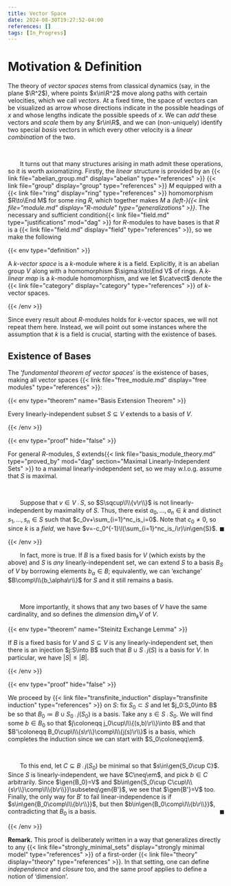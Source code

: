 ```yaml
---
title: Vector Space
date: 2024-08-30T19:27:52-04:00
references: []
tags: [In_Progress]
---
```


# Motivation & Definition

The theory of *vector spaces* stems from classical dynamics (say, in the plane $\R^2$), where points $x\in\R^2$ move along paths with certain velocities, which we call *vectors*. At a fixed time, the space of vectors can be visualized as arrow whose directions indicate in the possible headings of $x$ and whose lengths indicate the possible speeds of $x$. We can *add* these vectors and *scale* them by any $r\in\R$, and we can (non-uniquely) identify two special *basis* vectors in which every other velocity is a *linear combination* of the two.

<br>

&emsp;&emsp;It turns out that many structures arising in math admit these operations, so it is worth axiomatizing. Firstly, the *linear* structure is provided by an {{< link file="abelian_group.md" display="abelian" type="references" >}} {{< link file="group" display="group" type="references" >}} $M$ equipped with a {{< link file="ring" display="ring" type="references" >}} homomorphism $R\to\End M$ for some ring $R$, which together makes $M$ a *(left-){{< link file="module.md" display="$R$-module" type="generalizations" >}}*. The necessary and sufficient condition{{< link file="field.md" type="justifications" mod="dag" >}} for $R$-modules to have bases is that $R$ is a {{< link file="field.md" display="field" type="references" >}}, so we make the following

{{< env type="definition" >}}

A *$k$-vector space* is a $k$-module where $k$ is a field. Explicitly, it is an abelian group $V$ along with a homomorphism $\sigma:k\to\End V$ of rings. A *$k$-linear map* is a $k$-module homomorphism, and we let $\catvect$ denote the {{< link file="category" display="category" type="references" >}} of $k$-vector spaces.

{{< /env >}}

Since every result about $R$-modules holds for $k$-vector spaces, we will not repeat them here. Instead, we will point out some instances where the assumption that $k$ is a field is crucial, starting with the existence of bases.

<div class="space"></div>

## Existence of Bases

The ‘*fundamental theorem of vector spaces*’ is the existence of bases, making all vector spaces {{< link file="free_module.md" display="free modules" type="references" >}}:

{{< env type="theorem" name="Basis Extension Theorem" >}}

Every linearly-independent subset $S\subseteq V$ extends to a basis of $V$.

{{< /env >}}

{{< env type="proof" hide="false" >}}

For general $R$-modules, $S$ extends{{< link file="basis_module_theory.md" type="proved_by" mod="dag" section="Maximal Linearly-Independent Sets" >}} to a maximal linearly-independent set, so we may w.l.o.g. assume that $S$ is maximal.

<br>

&emsp;&emsp;Suppose that $v\in V\comp S$, so $S\sqcup\l\\{v\r\\}$ is not linearly-independent by maximality of $S$. Thus, there exist $a_0,\dots,a_n\in k$ and distinct $s_1,\dots,s_n\in S$ such that $c_0v+\sum_{i=1}^nc_is_i=0$. Note that $c_0\neq0$, so since $k$ is a *field*, we have $v=-c_0^{-1}\l(\sum_{i=1}^nc_is_i\r)\in\gen{S}$.<span style="float:right;">$\blacksquare$</span>

{{< /env >}}

<div class="space"></div>

&emsp;&emsp;In fact, more is true. If $B$ is a fixed basis for $V$ (which exists by the above) and $S$ is *any* linearly-independent set, we can extend $S$ to a basis $B_S$ of $V$ by borrowing elements $b_\alpha\in B$; equivalently, we can ‘exchange’ $B\comp\l\\{b_\alpha\r\\}$ for $S$ and it still remains a basis.

<br>

&emsp;&emsp;More importantly, it shows that any two bases of $V$ have the same cardinality, and so defines the *dimension* $\dim_kV$ of $V$.

{{< env type="theorem" name="Steinitz Exchange Lemma" >}}

If $B$ is a fixed basis for $V$ and $S\subseteq V$ is any linearly-independent set, then there is an injection $j:S\into B$ such that $B\cup S\comp j(S)$ is a basis for $V$. In particular, we have $|S|\leq|B|$.

{{< /env >}}

{{< env type="proof" hide="false" >}}

We proceed by {{< link file="transfinite_induction" display="transfinite induction" type="references" >}} on $S$: fix $S_0\subset S$ and let $j_0:S_0\into B$ be so that $B_0\coloneqq B\cup S_0\comp j(S_0)$ is a basis. Take any $s\in S\comp S_0$. We will find some $b\in B_0$ so that $j\coloneqq j_0\cup\l\\{(s,b)\r\\}\into B$ and that $B'\coloneqq B_0\cup\l\\{s\r\\}\comp\l\\{j(s)\r\\}$ is a basis, which completes the induction since we can start with $S_0\coloneqq\em$.

<br>

&emsp;&emsp;To this end, let $C\subseteq B\comp j(S_0)$ be minimal so that $s\in\gen{S_0\cup C}$. Since $S$ is linearly-independent, we have $C\neq\em$, and pick $b\in C$ arbitrarily. Since $\gen{B_0}=V$ and $b\in\gen{S_0\cup C\cup\l\\{s\r\\}\comp\l\\{b\r\\}}\subseteq\gen{B'}$, we see that $\gen{B'}=V$ too. Finally, the only way for $B'$ to fail linear-independence is if $s\in\gen{B_0\comp\l\\{b\r\\}}$, but then $b\in\gen{B_0\comp\l\\{b\r\\}}$, contradicting that $B_0$ is a basis.<span style="float:right;">$\blacksquare$</span>

{{< /env >}}

<div class="space"></div>

**Remark.** This proof is deliberately written in a way that generalizes directly to any {{< link file="strongly_minimal_sets" display="strongly minimal model" type="references" >}} of a first-order {{< link file="theory" display="theory" type="references" >}}. In that setting, one can define *independence* and *closure* too, and the same proof applies to define a notion of ‘dimension’.
